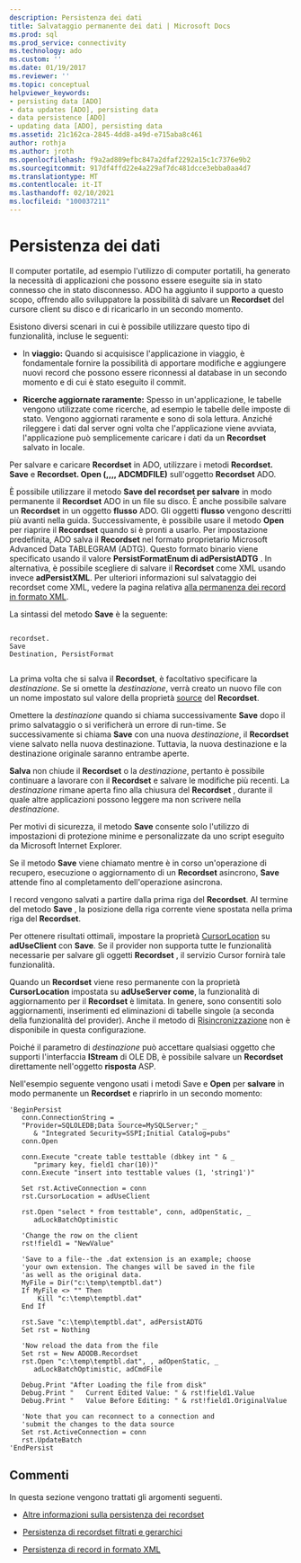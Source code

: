 ```yaml
---
description: Persistenza dei dati
title: Salvataggio permanente dei dati | Microsoft Docs
ms.prod: sql
ms.prod_service: connectivity
ms.technology: ado
ms.custom: ''
ms.date: 01/19/2017
ms.reviewer: ''
ms.topic: conceptual
helpviewer_keywords:
- persisting data [ADO]
- data updates [ADO], persisting data
- data persistence [ADO]
- updating data [ADO], persisting data
ms.assetid: 21c162ca-2845-4dd8-a49d-e715aba8c461
author: rothja
ms.author: jroth
ms.openlocfilehash: f9a2ad809efbc847a2dfaf2292a15c1c7376e9b2
ms.sourcegitcommit: 917df4ffd22e4a229af7dc481dcce3ebba0aa4d7
ms.translationtype: MT
ms.contentlocale: it-IT
ms.lasthandoff: 02/10/2021
ms.locfileid: "100037211"
---
```

# <a name="persisting-data"></a>Persistenza dei dati
Il computer portatile, ad esempio l'utilizzo di computer portatili, ha generato la necessità di applicazioni che possono essere eseguite sia in stato connesso che in stato disconnesso. ADO ha aggiunto il supporto a questo scopo, offrendo allo sviluppatore la possibilità di salvare un **Recordset** del cursore client su disco e di ricaricarlo in un secondo momento.  
  
 Esistono diversi scenari in cui è possibile utilizzare questo tipo di funzionalità, incluse le seguenti:  
  
-   In **viaggio:** Quando si acquisisce l'applicazione in viaggio, è fondamentale fornire la possibilità di apportare modifiche e aggiungere nuovi record che possono essere riconnessi al database in un secondo momento e di cui è stato eseguito il commit.  
  
-   **Ricerche aggiornate raramente:** Spesso in un'applicazione, le tabelle vengono utilizzate come ricerche, ad esempio le tabelle delle imposte di stato. Vengono aggiornati raramente e sono di sola lettura. Anziché rileggere i dati dal server ogni volta che l'applicazione viene avviata, l'applicazione può semplicemente caricare i dati da un **Recordset** salvato in locale.  
  
 Per salvare e caricare **Recordset** in ADO, utilizzare i metodi **Recordset. Save** e **Recordset. Open (,,,, ADCMDFILE)** sull'oggetto **Recordset** ADO.  
  
 È possibile utilizzare il metodo **Save del recordset per salvare** in modo permanente il **Recordset** ADO in un file su disco. È anche possibile salvare un **Recordset** in un oggetto **flusso** ADO. Gli oggetti **flusso** vengono descritti più avanti nella guida. Successivamente, è possibile usare il metodo **Open** per riaprire il **Recordset** quando si è pronti a usarlo. Per impostazione predefinita, ADO salva il **Recordset** nel formato proprietario Microsoft Advanced Data TABLEGRAM (ADTG). Questo formato binario viene specificato usando il valore **PersistFormatEnum di adPersistADTG** . In alternativa, è possibile scegliere di salvare il **Recordset** come XML usando invece **adPersistXML**. Per ulteriori informazioni sul salvataggio dei recordset come XML, vedere la pagina relativa [alla permanenza dei record in formato XML](../../../ado/guide/data/persisting-records-in-xml-format.md).  
  
 La sintassi del metodo **Save** è la seguente:  
  
```  
  
recordset.  
Save  
Destination, PersistFormat  
  
```  
  
 La prima volta che si salva il **Recordset**, è facoltativo specificare la *destinazione*. Se si omette la *destinazione*, verrà creato un nuovo file con un nome impostato sul valore della proprietà [source](../../../ado/reference/ado-api/source-property-ado-recordset.md) del **Recordset**.  
  
 Omettere la *destinazione* quando si chiama successivamente **Save** dopo il primo salvataggio o si verificherà un errore di run-time. Se successivamente si chiama **Save** con una nuova *destinazione*, il **Recordset** viene salvato nella nuova destinazione. Tuttavia, la nuova destinazione e la destinazione originale saranno entrambe aperte.  
  
 **Salva** non chiude il **Recordset** o la *destinazione*, pertanto è possibile continuare a lavorare con il **Recordset** e salvare le modifiche più recenti. La *destinazione* rimane aperta fino alla chiusura del **Recordset** , durante il quale altre applicazioni possono leggere ma non scrivere nella *destinazione*.  
  
 Per motivi di sicurezza, il metodo **Save** consente solo l'utilizzo di impostazioni di protezione minime e personalizzate da uno script eseguito da Microsoft Internet Explorer.  
  
 Se il metodo **Save** viene chiamato mentre è in corso un'operazione di recupero, esecuzione o aggiornamento di un **Recordset** asincrono, **Save** attende fino al completamento dell'operazione asincrona.  
  
 I record vengono salvati a partire dalla prima riga del **Recordset**. Al termine del metodo **Save** , la posizione della riga corrente viene spostata nella prima riga del **Recordset**.  
  
 Per ottenere risultati ottimali, impostare la proprietà [CursorLocation](../../../ado/reference/ado-api/cursorlocation-property-ado.md) su **adUseClient** con **Save**. Se il provider non supporta tutte le funzionalità necessarie per salvare gli oggetti **Recordset** , il servizio Cursor fornirà tale funzionalità.  
  
 Quando un **Recordset** viene reso permanente con la proprietà **CursorLocation** impostata su **adUseServer come**, la funzionalità di aggiornamento per il **Recordset** è limitata. In genere, sono consentiti solo aggiornamenti, inserimenti ed eliminazioni di tabelle singole (a seconda della funzionalità del provider). Anche il metodo di [Risincronizzazione](../../../ado/reference/ado-api/resync-method.md) non è disponibile in questa configurazione.  
  
 Poiché il parametro di *destinazione* può accettare qualsiasi oggetto che supporti l'interfaccia **IStream** di OLE DB, è possibile salvare un **Recordset** direttamente nell'oggetto **risposta** ASP.  
  
 Nell'esempio seguente vengono usati i metodi Save e **Open** per **salvare** in modo permanente un **Recordset** e riaprirlo in un secondo momento:  
  
```  
'BeginPersist  
   conn.ConnectionString = _  
   "Provider=SQLOLEDB;Data Source=MySQLServer;" _  
      & "Integrated Security=SSPI;Initial Catalog=pubs"  
   conn.Open  
  
   conn.Execute "create table testtable (dbkey int " & _  
      "primary key, field1 char(10))"  
   conn.Execute "insert into testtable values (1, 'string1')"  
  
   Set rst.ActiveConnection = conn  
   rst.CursorLocation = adUseClient  
  
   rst.Open "select * from testtable", conn, adOpenStatic, _  
      adLockBatchOptimistic  
  
   'Change the row on the client  
   rst!field1 = "NewValue"  
  
   'Save to a file--the .dat extension is an example; choose  
   'your own extension. The changes will be saved in the file  
   'as well as the original data.  
   MyFile = Dir("c:\temp\temptbl.dat")  
   If MyFile <> "" Then  
       Kill "c:\temp\temptbl.dat"  
   End If  
  
   rst.Save "c:\temp\temptbl.dat", adPersistADTG  
   Set rst = Nothing  
  
   'Now reload the data from the file  
   Set rst = New ADODB.Recordset  
   rst.Open "c:\temp\temptbl.dat", , adOpenStatic, _  
      adLockBatchOptimistic, adCmdFile  
  
   Debug.Print "After Loading the file from disk"  
   Debug.Print "   Current Edited Value: " & rst!field1.Value  
   Debug.Print "   Value Before Editing: " & rst!field1.OriginalValue  
  
   'Note that you can reconnect to a connection and  
   'submit the changes to the data source  
   Set rst.ActiveConnection = conn  
   rst.UpdateBatch  
'EndPersist  
```  
  
## <a name="remarks"></a>Commenti  
 In questa sezione vengono trattati gli argomenti seguenti.  
  
-   [Altre informazioni sulla persistenza dei recordset](../../../ado/guide/data/more-about-recordset-persistence.md)  
  
-   [Persistenza di recordset filtrati e gerarchici](../../../ado/guide/data/persisting-filtered-and-hierarchical-recordsets.md)  
  
-   [Persistenza di record in formato XML](../../../ado/guide/data/persisting-records-in-xml-format.md)
